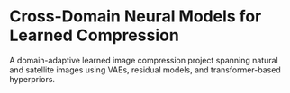 <!-- # domain-adaptive-compression -->
# Cross-Domain Neural Models for Learned Compression
A domain-adaptive learned image compression project spanning natural and satellite images using VAEs, residual models, and transformer-based hyperpriors.
